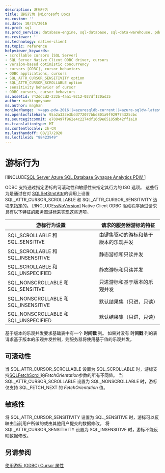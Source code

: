 ```yaml
---
description: 游标行为
title: 游标行为 |Microsoft Docs
ms.custom: ''
ms.date: 10/24/2016
ms.prod: sql
ms.prod_service: database-engine, sql-database, sql-data-warehouse, pdw
ms.reviewer: ''
ms.technology: native-client
ms.topic: reference
helpviewer_keywords:
- scrollable cursors [SQL Server]
- SQL Server Native Client ODBC driver, cursors
- version-based optimistic concurrency
- cursors [ODBC], cursor behaviors
- ODBC applications, cursors
- SQL_ATTR_CURSOR_SENSITIVITY option
- SQL_ATTR_CURSOR_SCROLLABLE option
- sensitivity behavior of cursor
- ODBC cursors, cursor behaviors
ms.assetid: 742ddcd2-232b-4aa1-9212-027df120ad35
author: markingmyname
ms.author: maghan
monikerRange: '>=aps-pdw-2016||=azuresqldb-current||=azure-sqldw-latest||>=sql-server-2016||=sqlallproducts-allversions||>=sql-server-linux-2017||=azuresqldb-mi-current'
ms.openlocfilehash: 95a2a323e3bdd772077bbd801a9f929774325cbc
ms.sourcegitcommit: e700497f962e4c2274df16d9e651059b42ff1a10
ms.translationtype: MT
ms.contentlocale: zh-CN
ms.lasthandoff: 08/17/2020
ms.locfileid: "88423949"
---
```

# <a name="cursor-behaviors"></a>游标行为
[!INCLUDE[SQL Server Azure SQL Database Synapse Analytics PDW ](../../includes/applies-to-version/sql-asdb-asdbmi-asa-pdw.md)]

  ODBC 支持通过指定游标的可滚动性和敏感性来指定其行为的 ISO 选项。 这些行为是通过在对 [SQLSetStmtAttr](../../relational-databases/native-client-odbc-api/sqlsetstmtattr.md)的调用上设置 SQL_ATTR_CURSOR_SCROLLABLE 和 SQL_ATTR_CURSOR_SENSITIVITY 选项来指定的。 [!INCLUDE[ssNoVersion](../../includes/ssnoversion-md.md)] Native Client ODBC 驱动程序通过请求具有以下特征的服务器游标来实现这些选项。  
  
|游标行为设置|请求的服务器游标的特征|  
|------------------------------|---------------------------------------------|  
|SQL_SCROLLABLE 和 SQL_SENSITIVE|由键集驱动的游标和基于版本的乐观并发|  
|SQL_SCROLLABLE 和 SQL_INSENSITIVE|静态游标和只读并发|  
|SQL_SCROLLABLE 和 SQL_UNSPECIFIED|静态游标和只读并发|  
|SQL_NONSCROLLABLE 和 SQL_SENSITIVE|只进游标和基于版本的乐观并发|  
|SQL_NONSCROLLABLE 和 SQL_INSENSITIVE|默认结果集（只进，只读）|  
|SQL_NONSCROLLABLE 和 SQL_UNSPECIFIED|默认结果集（只进，只读）|  
  
 基于版本的乐观并发要求基础表中有一个 **时间戳** 列。 如果对没有 **时间戳** 列的表请求基于版本的乐观并发控制，则服务器将使用基于值的乐观并发。  
  
## <a name="scrollability"></a>可滚动性  
 当 SQL_ATTR_CURSOR_SCROLLABLE 设置为 SQL_SCROLLABLE 时，游标支持[SQLFetchScroll](../../relational-databases/native-client-odbc-api/sqlfetchscroll.md)的*FetchOrientation*参数的所有不同值。 当 SQL_ATTR_CURSOR_SCROLLABLE 设置为 SQL_NONSCROLLABLE 时，游标仅支持 SQL_FETCH_NEXT 的 *FetchOrientation* 值。  
  
## <a name="sensitivity"></a>敏感性  
 将 SQL_ATTR_CURSOR_SENSITIVITY 设置为 SQL_SENSITIVE 时，游标可以反映由当前用户所做的或由其他用户提交的数据修改。 将 SQL_ATTR_CURSOR_SENSITIVITY 设置为 SQL_INSENSITIVE 时，游标不能反映数据修改。  
  
## <a name="see-also"></a>另请参阅  
 [使用游标 (ODBC) ](../../relational-databases/native-client-odbc-cursors/using-cursors-odbc.md) [Cursor 属性](properties/cursor-properties.md) 
  
  
